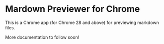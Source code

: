 # Mardown Previewer for Chrome

This is a Chrome app (for Chrome 28 and above) for previewing markdown files.

More documentation to follow soon!
